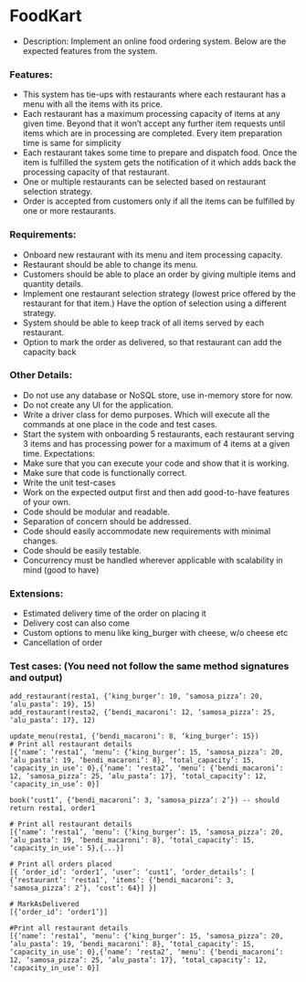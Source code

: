 
# FoodKart
- Description:
Implement an online food ordering system. Below are the expected features from the system.

### Features:
- This system has tie-ups with restaurants where each restaurant has a menu with all the items with its  price.
- Each restaurant has a maximum processing capacity of items at any given time. Beyond that it won’t accept any further item requests until items which are in processing are completed. Every item preparation time is same for simplicity
- Each restaurant takes some time to prepare and dispatch food. Once the item is fulfilled the system gets the notification of it which adds back the processing capacity of that restaurant.
- One or multiple restaurants can be selected based on restaurant selection strategy.
- Order is accepted from customers only if all the items can be fulfilled by one or more restaurants.

### Requirements:
- Onboard new restaurant with its menu and item processing capacity.
- Restaurant should be able to change its menu.
- Customers should be able to place an order by giving multiple items and quantity details.
- Implement one restaurant selection strategy (lowest price offered by the restaurant for that item.) Have the option of selection using a different strategy.
- System should be able to keep track of all items served by each restaurant.
- Option to mark the order as delivered, so that restaurant can add the capacity back

### Other Details:
- Do not use any database or NoSQL store, use in-memory store for now.
- Do not create any UI for the application.
- Write a driver class for demo purposes. Which will execute all the commands at one place in the code and test cases.
- Start the system with onboarding 5 restaurants, each restaurant serving 3 items and has processing power for a maximum of 4 items at a given time.
Expectations:
- Make sure that you can execute your code and show that it is working.
- Make sure that code is functionally correct.
- Write the unit test-cases
- Work on the expected output first and then add good-to-have features of your own.
- Code should be modular and readable.
- Separation of concern should be addressed.
- Code should easily accommodate new requirements with minimal changes.
- Code should be easily testable.
- Concurrency must be handled wherever applicable with scalability in mind (good to have)

### Extensions:
- Estimated delivery time of the order on placing it
- Delivery cost can also come
- Custom options to menu like king_burger with cheese, w/o cheese etc
- Cancellation of order

### Test cases: (You need not follow the same method signatures and output)
```shell
add_restaurant(resta1, {‘king_burger’: 10, ‘samosa_pizza’: 20, ‘alu_pasta’: 19}, 15)
add_restaurant(resta2, {‘bendi_macaroni’: 12, ‘samosa_pizza’: 25, ‘alu_pasta’: 17}, 12)

update_menu(resta1, {‘bendi_macaroni’: 8, ‘king_burger’: 15})
# Print all restaurant details
[{‘name’: ‘resta1’, ‘menu’: {‘king_burger’: 15, ‘samosa_pizza’: 20, ‘alu_pasta’: 19, ‘bendi_macaroni’: 8}, ‘total_capacity’: 15, ‘capacity_in_use’: 0},{‘name’: ‘resta2’, ‘menu’: {‘bendi_macaroni’: 12, ‘samosa_pizza’: 25, ‘alu_pasta’: 17}, ‘total_capacity’: 12, ‘capacity_in_use’: 0}]

book(‘cust1’, {‘bendi_macaroni’: 3, ‘samosa_pizza’: 2’}) -- should return resta1, order1

# Print all restaurant details
[{‘name’: ‘resta1’, ‘menu’: {‘king_burger’: 15, ‘samosa_pizza’: 20, ‘alu_pasta’: 19, ‘bendi_macaroni’: 8}, ‘total_capacity’: 15, ‘capacity_in_use’: 5},{...}]

# Print all orders placed
[{ ‘order_id’: ‘order1’, ‘user’: ‘cust1’, ‘order_details’: [ {‘restaurant’: ‘resta1’, ‘items’: {‘bendi_macaroni’: 3, ‘samosa_pizza’: 2’}, ‘cost’: 64}] }]

# MarkAsDelivered
[{‘order_id’: ‘order1’}]

#Print all restaurant details
[{‘name’: ‘resta1’, ‘menu’: {‘king_burger’: 15, ‘samosa_pizza’: 20, ‘alu_pasta’: 19, ‘bendi_macaroni’: 8}, ‘total_capacity’: 15, ‘capacity_in_use’: 0},{‘name’: ‘resta2’, ‘menu’: {‘bendi_macaroni’: 12, ‘samosa_pizza’: 25, ‘alu_pasta’: 17}, ‘total_capacity’: 12, ‘capacity_in_use’: 0}]
```